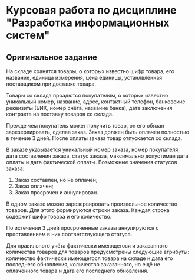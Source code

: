 # Курсовая работа по дисциплине "Разработка информационных систем"

## Оригинальное задание

На складе хранятся товары, о которых известно шифр товара, его название, единица измерения, цена единицы, устанлвленная поставщиком при доставке товара.

Товары со склада проадются покупателям, о которых известно уникальзый номер, название, адрес, контактный телефон, банковские реквизиты (БИК, номер счёта, название банка), дата заключения контракта на поставку товаров со склада.

Прежде чем покупатель может получить товар, он его обязан зарезервировать, сделав заказ. Заказ должен быть оплачен полностью в течение 3 дней. После оплаты заказа товар отпускается со склада.

В заказе указывается уникальный номер заказа, номер покупателя, дата составления заказа, статус заказа, максимально допустимая дата оплаты и дата фактической оплаты. Возможные значения статусов заказа:

1) Заказ составлен, но не оплачен;
2) Заказ оплачен;
3) Заказ просрочен и аннулирован.

В одном заказе можно зарезервировать произвольное количество товаров. Для этого формируются строки заказа. Каждая строка содержит шифр товара и его количество.

По истечении 3 дней просроченные заказы аннулируются с проставлением в них соответствующего статуса.

Для правильного учёта фактически имеющегося и заказанного количества товаров для товаров предусмотрены следующие атрибуты: количество фактически имеющегося товара на складе и дата его последнего обновления, количество заказанного, но ещё не оплаченного товара и дата его последнего обновления.
